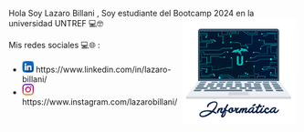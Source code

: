 Hola Soy Lazaro Billani , Soy estudiante del Bootcamp 2024 en la universidad UNTREF 💻🤓<img align='right' src='giphy.gif'
 width='200'>


Mis redes sociales 💻🌐 :
<ul> 
  <li><img width="20" heigth="20" src="linkedin.png"> https://www.linkedin.com/in/lazaro-billani/
</li>
  <li><img width="20" heigth="20" src="instagram.png">https://www.instagram.com/lazarobillani/
  </li>
</ul>
